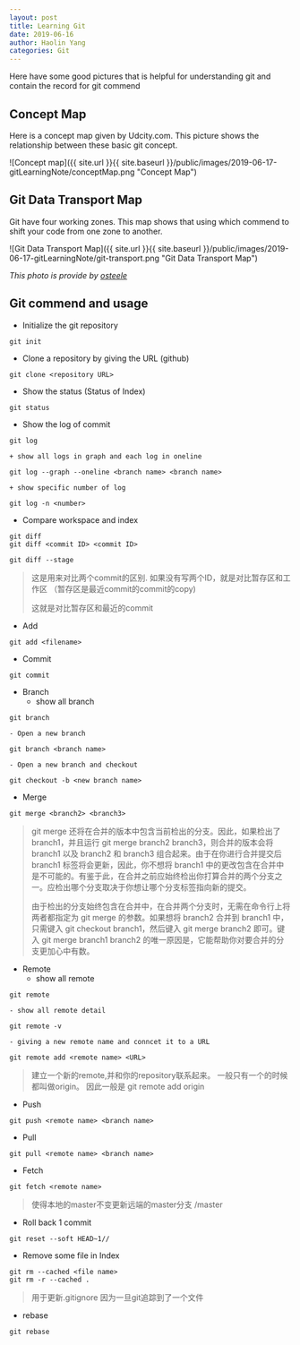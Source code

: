 ```yaml
---
layout: post
title: Learning Git
date: 2019-06-16
author: Haolin Yang
categories: Git
---
```


Here have some good pictures that is helpful for understanding git and contain the record for git commend

## Concept Map
Here is a concept map given by Udcity.com. This picture shows the relationship between these basic git concept. 

![Concept map]({{ site.url }}{{ site.baseurl }}/public/images/2019-06-17-gitLearningNote/conceptMap.png "Concept Map")

## Git Data Transport Map
Git have four working zones. This map shows that using which commend to shift your code from one zone to another.

![Git Data Transport Map]({{ site.url }}{{ site.baseurl }}/public/images/2019-06-17-gitLearningNote/git-transport.png "Git Data Transport Map")

*This photo is provide by [osteele](https://blog.osteele.com/2008/05/my-git-workflow/)*

## Git commend and usage
* Initialize the git repository
```
git init
```

* Clone a repository by giving the URL (github)
```
git clone <repository URL>
```

* Show the status (Status of Index)
```
git status
```

* Show the log of commit
```
git log
```
    + show all logs in graph and each log in oneline
```
git log --graph --oneline <branch name> <branch name>
```
    + show specific number of log
```
git log -n <number>
```

* Compare workspace and index
```
git diff
git diff <commit ID> <commit ID>
```
```
git diff --stage
```
>这是用来对比两个commit的区别.
>如果没有写两个ID，就是对比暂存区和工作区 （暂存区是最近commit的commit的copy)
>
>这就是对比暂存区和最近的commit

* Add 
```
git add <filename>
```

* Commit
```
git commit
```

* Branch
    - show all branch
```
git branch 
```
    - Open a new branch
```
git branch <branch name>
```
    - Open a new branch and checkout 
```
git checkout -b <new branch name>
```

* Merge
```
git merge <branch2> <branch3>
```
>git merge 还将在合并的版本中包含当前检出的分支。因此，如果检出了 branch1，并且运行 git merge branch2 branch3，则合并的版本会将 branch1 以及 branch2 和 branch3 组合起来。由于在你进行合并提交后 branch1 标签将会更新，因此，你不想将 branch1 中的更改包含在合并中是不可能的。有鉴于此，在合并之前应始终检出你打算合并的两个分支之一。应检出哪个分支取决于你想让哪个分支标签指向新的提交。
>
>由于检出的分支始终包含在合并中，在合并两个分支时，无需在命令行上将两者都指定为 git merge 的参数。如果想将 branch2 合并到 branch1 中，只需键入 git checkout branch1，然后键入 git merge branch2 即可。键入 git merge branch1 branch2 的唯一原因是，它能帮助你对要合并的分支更加心中有数。

* Remote
    - show all remote
```
git remote
```
    - show all remote detail
```
git remote -v
```
    - giving a new remote name and conncet it to a URL
```
git remote add <remote name> <URL>
```
>建立一个新的remote,并和你的repository联系起来。 一般只有一个的时候都叫做origin。 
因此一般是 git remote add origin <URL>

* Push
```
git push <remote name> <branch name>    
```

* Pull
```
git pull <remote name> <branch name>
```

* Fetch
```
git fetch <remote name>
```
>使得本地的master不变更新远端的master分支 <remote name>/master

* Roll back 1 commit
```
git reset --soft HEAD~1//
```

* Remove some file in Index
```
git rm --cached <file name>
git rm -r --cached . 
```
>用于更新.gitignore
因为一旦git追踪到了一个文件

* rebase
```
git rebase
```